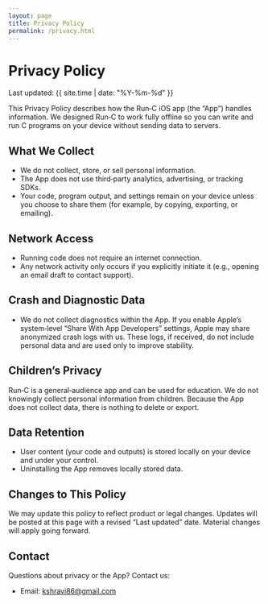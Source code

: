 ```yaml
---
layout: page
title: Privacy Policy
permalink: /privacy.html
---
```


# Privacy Policy

Last updated: {{ site.time | date: "%Y-%m-%d" }}

This Privacy Policy describes how the Run‑C iOS app (the “App”) handles information. We designed Run‑C to work fully offline so you can write and run C programs on your device without sending data to servers.

## What We Collect
- We do not collect, store, or sell personal information.
- The App does not use third‑party analytics, advertising, or tracking SDKs.
- Your code, program output, and settings remain on your device unless you choose to share them (for example, by copying, exporting, or emailing).

## Network Access
- Running code does not require an internet connection.
- Any network activity only occurs if you explicitly initiate it (e.g., opening an email draft to contact support).

## Crash and Diagnostic Data
- We do not collect diagnostics within the App. If you enable Apple’s system‑level “Share With App Developers” settings, Apple may share anonymized crash logs with us. These logs, if received, do not include personal data and are used only to improve stability.

## Children’s Privacy
Run‑C is a general‑audience app and can be used for education. We do not knowingly collect personal information from children. Because the App does not collect data, there is nothing to delete or export.

## Data Retention
- User content (your code and outputs) is stored locally on your device and under your control.
- Uninstalling the App removes locally stored data.

## Changes to This Policy
We may update this policy to reflect product or legal changes. Updates will be posted at this page with a revised “Last updated” date. Material changes will apply going forward.

## Contact
Questions about privacy or the App? Contact us:

- Email: [kshravi86@gmail.com](mailto:kshravi86@gmail.com)

